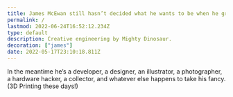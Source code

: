 ```yaml
---
title: James McEwan still hasn’t decided what he wants to be when he grows up
permalink: /
lastmod: 2022-06-24T16:52:12.234Z
type: default
description: Creative engineering by Mighty Dinosaur.
decoration: ["james"]
date: 2022-05-17T23:10:18.811Z
---
```


In the meantime he’s a developer, a designer, an illustrator, a photographer, a hardware hacker, a collector, and whatever else happens to take his fancy. (3D Printing these days!)
